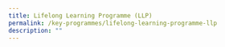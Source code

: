 ```yaml
---
title: Lifelong Learning Programme (LLP)
permalink: /key-programmes/lifelong-learning-programme-llp
description: ""
---
```

